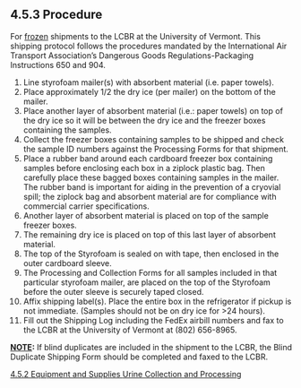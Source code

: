 ## 4.5.3 Procedure

For <u>frozen</u> shipments to the LCBR at the University of Vermont. This shipping protocol follows the procedures mandated by the International Air Transport Association’s Dangerous Goods Regulations-Packaging Instructions 650 and 904.

1. Line styrofoam mailer(s) with absorbent material (i.e. paper towels).
2. Place approximately 1/2 the dry ice (per mailer) on the bottom of the mailer.
3. Place another layer of absorbent material (i.e.: paper towels) on top of the dry ice so it will be between the dry ice and the freezer boxes containing the samples.
4. Collect the freezer boxes containing samples to be shipped and check the sample ID numbers against the Processing Forms for that shipment.
5. Place a rubber band around each cardboard freezer box containing samples before enclosing each box in a ziplock plastic bag.  Then carefully place these bagged boxes containing samples in the mailer.  The rubber band is important for aiding in the prevention of a cryovial spill; the ziplock bag and absorbent material are for compliance with commercial carrier specifications.
6. Another layer of absorbent material is placed on top of the sample freezer boxes.
7. The remaining dry ice is placed on top of this last layer of absorbent material.
8. The top of the Styrofoam is sealed on with tape, then enclosed in the outer cardboard sleeve.
9. The Processing and Collection Forms for all samples included in that particular styrofoam mailer, are placed on the top of the Styrofoam before the outer sleeve is securely taped closed.
10. Affix shipping label(s).  Place the entire box in the refrigerator if pickup is not immediate. (Samples should not be on dry ice for >24 hours).
11. Fill out the Shipping Log including the FedEx airbill numbers and fax to the LCBR at the University of Vermont at (802) 656-8965.

**<u>NOTE</u>:** If blind duplicates are included in the shipment to the LCBR, the Blind Duplicate Shipping Form should be completed and faxed to the LCBR.


<div class="center">
<div class="btn-group">
  <a href=":pages_path:/manuals/urine-collection-processing/4-05-02-equipment-supplies.md" class="btn btn-default">
    <span class="glyphicon glyphicon-chevron-left"></span>
    4.5.2 Equipment and Supplies
  </a>

  <a href=":pages_path:/manuals/urine-collection-processing" class="btn btn-default">
    <span class="glyphicon glyphicon-chevron-up"></span>
    Urine Collection and Processing
  </a>
</div>
</div>
